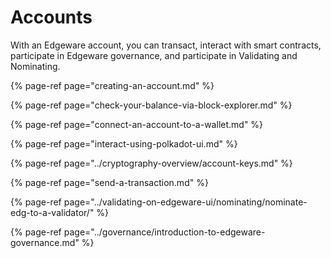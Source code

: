 # Accounts

With an Edgeware account, you can transact, interact with smart contracts, participate in Edgeware governance, and participate in Validating and Nominating. 



{% page-ref page="creating-an-account.md" %}

{% page-ref page="check-your-balance-via-block-explorer.md" %}

{% page-ref page="connect-an-account-to-a-wallet.md" %}

{% page-ref page="interact-using-polkadot-ui.md" %}

{% page-ref page="../cryptography-overview/account-keys.md" %}

{% page-ref page="send-a-transaction.md" %}

{% page-ref page="../validating-on-edgeware-ui/nominating/nominate-edg-to-a-validator/" %}

{% page-ref page="../governance/introduction-to-edgeware-governance.md" %}



